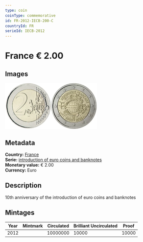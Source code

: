 ```yaml
---
type: coin
coinType: commemorative
id: FR-2012-IECB-200-C
countryId: FR
serieId: IECB-2012
---
```


# France € 2.00

## Images

<img src="../../Images/common-2007-200.webp" height="150" alt="Front image"><img src="Images/FR-2012-200.webp" height="150" alt="Back image">

## Metadata

**Country:** [France](../../Countries/France/index.md)\
**Serie:** [introduction of euro coins and banknotes](index.md)\
**Monetary value:** € 2.00\
**Currency:** Euro

## Description

10th anniversary of the introduction of euro coins and banknotes

## Mintages

| Year | Mintmark | Circulated | Brilliant Uncirculated | Proof |
| ---- | -------- | ---------- | ---------------------- | ----- |
| 2012 |          | 10000000   | 10000                  | 10000 |
